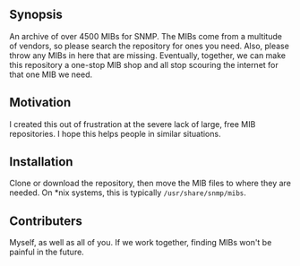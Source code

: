 ## Synopsis

An archive of over 4500 MIBs for SNMP. The MIBs come from a multitude of vendors, so please search the repository for ones you need. Also, please throw any MIBs in here that are missing. Eventually, together, we can make this repository a one-stop MIB shop and all stop scouring the internet for that one MIB we need.

## Motivation

I created this out of frustration at the severe lack of large, free MIB repositories. I hope this helps people in similar situations.

## Installation

Clone or download the repository, then move the MIB files to where they are needed. On \*nix systems, this is typically `/usr/share/snmp/mibs`.

## Contributers

Myself, as well as all of you. If we work together, finding MIBs won't be painful in the future.
